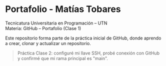 # Portafolio - Matías Tobares

Tecnicatura Universitaria en Programación – UTN  
Materia: GitHub – Portafolio (Clase 1)

Este repositorio forma parte de la práctica inicial de GitHub, donde aprendo a crear, clonar y actualizar un repositorio.

> Práctica Clase 2: configuré mi llave SSH, probé conexión con GitHub y confirmé que mi rama principal es "main".
